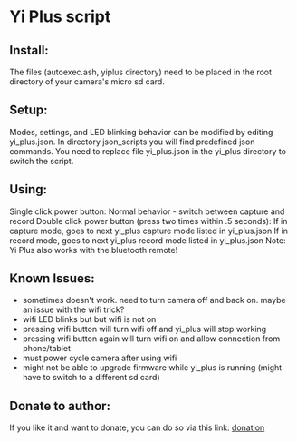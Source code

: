 # Yi Plus script

## Install:
The files (autoexec.ash, yiplus directory) need to be placed in the root directory of your camera's micro sd card.

## Setup:
Modes, settings, and LED blinking behavior can be modified by editing yi_plus.json.
In directory json_scripts you will find predefined json commands. You need to replace file yi_plus.json in the yi_plus directory
to switch the script.

## Using:
Single click power button:
Normal behavior - switch between capture and record
Double click power button (press two times within .5 seconds):
If in capture mode, goes to next yi_plus capture mode listed in yi_plus.json
If in record mode, goes to next yi_plus record mode listed in yi_plus.json
Note: Yi Plus also works with the bluetooth remote!

## Known Issues:
- sometimes doesn't work. need to turn camera off and back on. maybe an issue with the wifi trick?
- wifi LED blinks but but wifi is not on
- pressing wifi button will turn wifi off and yi_plus will stop working
- pressing wifi button again will turn wifi on and allow connection from phone/tablet
- must power cycle camera after using wifi
- might not be able to upgrade firmware while yi_plus is running (might have to switch to a different sd card)

## Donate to author:
If you like it and want to donate, you can do so via this link:
[donation](https://goo.gl/ApYN94)

 
